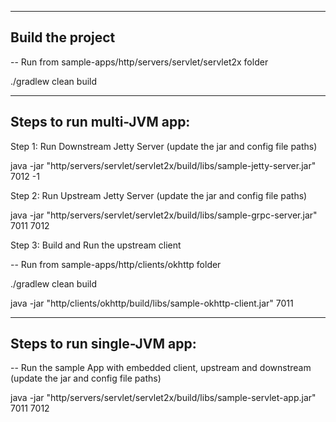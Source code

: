 
--------------------------------------
Build the project 
--------------------------------------

-- Run from sample-apps/http/servers/servlet/servlet2x folder

./gradlew clean build


--------------------------------------
Steps to run multi-JVM app:
--------------------------------------

Step 1: Run Downstream Jetty Server (update the jar and config file paths)

java -jar "http/servers/servlet/servlet2x/build/libs/sample-jetty-server.jar" 7012 -1

Step 2: Run Upstream Jetty Server (update the jar and config file paths)

java -jar "http/servers/servlet/servlet2x/build/libs/sample-grpc-server.jar" 7011 7012

Step 3: Build and Run the upstream client

-- Run from sample-apps/http/clients/okhttp folder

./gradlew clean build

java -jar "http/clients/okhttp/build/libs/sample-okhttp-client.jar" 7011


--------------------------------------
Steps to run single-JVM app:
--------------------------------------

-- Run the sample App with embedded client, upstream and downstream (update the jar and config file paths)

java -jar "http/servers/servlet/servlet2x/build/libs/sample-servlet-app.jar" 7011 7012

